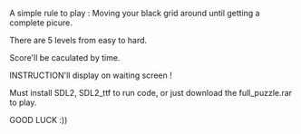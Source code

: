 A simple rule to play : Moving your black grid around until getting a complete picure.

There are 5 levels from easy to hard.

Score'll be caculated by time.

INSTRUCTION'll display on waiting screen !

Must install SDL2, SDL2_ttf to run code, or just download the full_puzzle.rar to play.

GOOD LUCK :))
